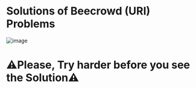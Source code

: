 # Solutions of Beecrowd (URI) Problems

![image](https://github.com/sajjadul-islam-shuvo/URI-beecrowd-Solution/assets/100591443/93c02776-1239-4f6a-9e84-1520412955a9)

# ⚠️Please, Try harder before you see the Solution⚠️
